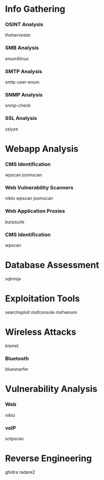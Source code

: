 # Info Gathering
### OSINT Analysis
theharvester
### SMB Analysis
enum4linux
### SMTP Analysis
smtp-user-enum
### SNMP Analysis
snmp-check
### SSL Analysis
sslyze

# Webapp Analysis
### CMS Identification
wpscan
joomscan
### Web Vulnerability Scanners
nikto
wpscan
joomscan
### Web Application Proxies
burpsuite
### CMS Identification
wpscan

# Database Assessment
sqlninja

# Exploitation Tools
searchsploit
msfconsole
msfvenom

# Wireless Attacks
kismet
### Bluetooth
bluesnarfer

# Vulnerability Analysis
### Web
nikto
### voIP
sctpscan

# Reverse Engineering
ghidra
radare2
